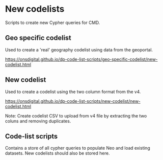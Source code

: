 New codelists
================

Scripts to create new Cypher queries for CMD.

## Geo specific codelist
Used to create a 'real' geography codelist using data from the geoportal.

https://onsdigital.github.io/dp-code-list-scripts/geo-specific-codelist/new-codelist.html

## New codelist
Used to create a codelist using the two column format from the v4.

https://onsdigital.github.io/dp-code-list-scripts/new-codelist/new-codelist.html

Note: Create codelist CSV to upload from v4 file by extracting the two coluns and removing duplicates.


## Code-list scripts
Contains a store of all cypher queries to populate Neo and load existing datasets. New codelists should also be stored here.

